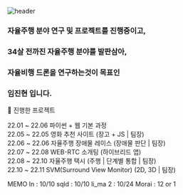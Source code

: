 ![header](https://capsule-render.vercel.app/api?type=wave&color=auto&height=300&section=header&text=capsule%20render&fontSize=90)

### 자율주행 분야 연구 및 프로젝트를 진행중이고, 
### 34살 전까진 자율주행 분야를 발판삼아,
### 자율비행 드론을 연구하는것이 목표인
### 임진현 입니다.

:rocket: 진행한 프로젝트

  22.01 ~ 22.06   파이썬 + 웹 기본 과정<br>
  22.05 ~ 22.05   영화 추천 사이트           (장고 + JS | 팀장)<br>
  22.06 ~ 22.06   자율주행 장애물 레이스     (장애물 판단 | 팀장)<br>
  22.07 ~ 22.08   WEB-RTC 소개팅             (하이브리드 앱)<br>
  22.08 ~ 22.10   자율주행 택시              (주행 | 단계별 통합 | 팀장)<br>
  22.10 ~ 22.11   SVM(Surround View Monitor) (2D, 3D | 팀장)


MEMO
In : 10/10
sqld : 10/10
li_ma 2 : 10/24
Morai : 12 or 1
